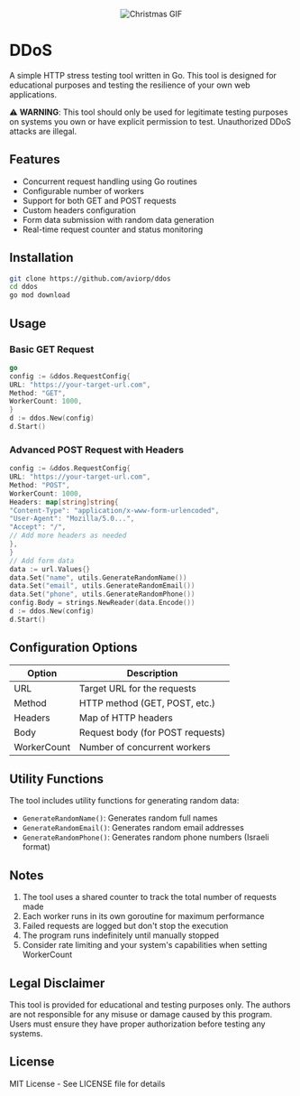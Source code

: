 <p align="center">
  <img src="https://i.makeagif.com/media/12-24-2015/f63iKm.gif" alt="Christmas GIF"/>
</p>

# DDoS

A simple HTTP stress testing tool written in Go. This tool is designed for educational purposes and testing the resilience of your own web applications.

⚠️ **WARNING**: This tool should only be used for legitimate testing purposes on systems you own or have explicit permission to test. Unauthorized DDoS attacks are illegal.

## Features

- Concurrent request handling using Go routines
- Configurable number of workers
- Support for both GET and POST requests
- Custom headers configuration
- Form data submission with random data generation
- Real-time request counter and status monitoring

## Installation

```bash
git clone https://github.com/aviorp/ddos
cd ddos
go mod download
```

## Usage

### Basic GET Request

```go
go
config := &ddos.RequestConfig{
URL: "https://your-target-url.com",
Method: "GET",
WorkerCount: 1000,
}
d := ddos.New(config)
d.Start()
```

### Advanced POST Request with Headers

```go
config := &ddos.RequestConfig{
URL: "https://your-target-url.com",
Method: "POST",
WorkerCount: 1000,
Headers: map[string]string{
"Content-Type": "application/x-www-form-urlencoded",
"User-Agent": "Mozilla/5.0...",
"Accept": "/",
// Add more headers as needed
},
}
// Add form data
data := url.Values{}
data.Set("name", utils.GenerateRandomName())
data.Set("email", utils.GenerateRandomEmail())
data.Set("phone", utils.GenerateRandomPhone())
config.Body = strings.NewReader(data.Encode())
d := ddos.New(config)
d.Start()

```

## Configuration Options

| Option      | Description                      |
| ----------- | -------------------------------- |
| URL         | Target URL for the requests      |
| Method      | HTTP method (GET, POST, etc.)    |
| Headers     | Map of HTTP headers              |
| Body        | Request body (for POST requests) |
| WorkerCount | Number of concurrent workers     |

## Utility Functions

The tool includes utility functions for generating random data:

- `GenerateRandomName()`: Generates random full names
- `GenerateRandomEmail()`: Generates random email addresses
- `GenerateRandomPhone()`: Generates random phone numbers (Israeli format)

## Notes

1. The tool uses a shared counter to track the total number of requests made
2. Each worker runs in its own goroutine for maximum performance
3. Failed requests are logged but don't stop the execution
4. The program runs indefinitely until manually stopped
5. Consider rate limiting and your system's capabilities when setting WorkerCount

## Legal Disclaimer

This tool is provided for educational and testing purposes only. The authors are not responsible for any misuse or damage caused by this program. Users must ensure they have proper authorization before testing any systems.

## License

MIT License - See LICENSE file for details

